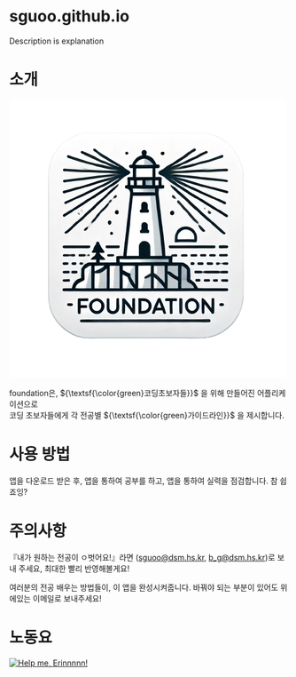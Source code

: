 # sguoo.github.io

Description is explanation

# 소개

![foundation\img\foundation logo.png](/foundation/img/foundation%20logo.png)

foundation은, ${\textsf{\color{green}코딩초보자들}}$ 을 위해 만들어진 어플리케이션으로<br> 코딩 초보자들에게 각 전공별 ${\textsf{\color{green}가이드라인}}$ 을 제시합니다.

# 사용 방법

앱을 다운로드 받은 후, 앱을 통하여 공부를 하고, 앱을 통하여 실력을 점검합니다. 참 쉽죠잉?

# 주의사항

『내가 원하는 전공이 ㅇ벗어요!』라면 (sguoo@dsm.hs.kr, b_g@dsm.hs.kr)로 보내 주세요, 최대한 빨리 반영해볼게요!

여러분의 전공 배우는 방법들이, 이 앱을 완성시켜줍니다. 바꿔야 되는 부분이 있어도 위에있는 이메일로 보내주세요!

# 노동요

[![Help me, Erinnnnn!](https://img.youtube.com/vi/X8z23t428kU/0.jpg)](https://youtu.be/X8z23t428kU)
